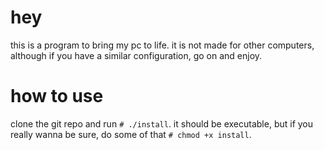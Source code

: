 # hey
this is a program to bring my pc to life. it is not made for other computers, although if you have a similar configuration, go on and enjoy.

# how to use
clone the git repo and run `# ./install`. it should be executable, but if you really wanna be sure, do some of that `# chmod +x install`.
